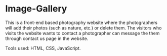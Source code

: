 # Image-Gallery

This is a front-end based photography website where the photographers will add their photos (such as nature, etc.) or delete them.
The visitors who visits the website wants to contact a photographer can message the them through contact us page in the website.

Tools used: HTML, CSS, JavaScript.

